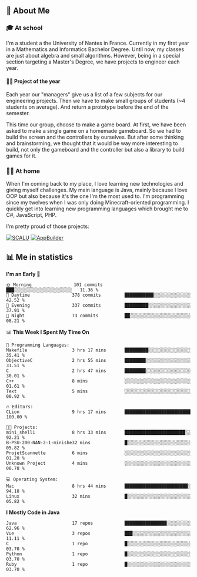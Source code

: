 ## 👀 About Me

### 🎓 At school

I'm a student a the University of Nantes in France. Currently in my first year in a Mathematics and Informatics Bachelor Degree. Until now, my classes are just about algebra and small algorithms. However, being in a special section targeting a Master's Degree, we have projects to engineer each year. 

#### 🔧🔬 Project of the year

Each year our "managers" give us a list of a few subjects for our engineering projects. Then we have to make small groups of students (~4 students on average). And return a prototype before the end of the semester.

This time our group, choose to make a game board. At first, we have been asked to make a single game on a homemade gameboard. So we had to build the screen and the controllers by ourselves. 
But after some thinking and brainstorming, we thought that it would be way more interesting to build, not only the gameboard and the controller but also a library to build games for it.

### 👨‍💻 At home

When I'm coming back to my place, I love learning new technologies and giving myself challenges. My main language is Java, mainly because I love OOP but also because it's the one I'm the most used to. I'm programming since my twelves when I was only doing Minecraft-oriented programming.  I quickly get into learning new programming languages which brought me to C#, JavaScript, PHP. 

I'm pretty proud of those projects:

[![SCALU](https://github-readme-stats.vercel.app/api/pin?username=renardfute&repo=SCALU)](https://github.com/renardfute/scalu)
[![AppBuilder](https://github-readme-stats.vercel.app/api/pin?username=pulsedev2&repo=AppBuilder)](https://github.com/pulsedev2/AppBuilder)

## 📊 Me in statistics
<!--START_SECTION:waka-->
**I'm an Early 🐤** 

```text
🌞 Morning                101 commits         ███░░░░░░░░░░░░░░░░░░░░░░   11.36 % 
🌆 Daytime                378 commits         ███████████░░░░░░░░░░░░░░   42.52 % 
🌃 Evening                337 commits         █████████░░░░░░░░░░░░░░░░   37.91 % 
🌙 Night                  73 commits          ██░░░░░░░░░░░░░░░░░░░░░░░   08.21 % 
```


📊 **This Week I Spent My Time On** 

```text
💬 Programming Languages: 
Makefile                 3 hrs 17 mins       █████████░░░░░░░░░░░░░░░░   35.41 % 
ObjectiveC               2 hrs 55 mins       ████████░░░░░░░░░░░░░░░░░   31.51 % 
C                        2 hrs 47 mins       ████████░░░░░░░░░░░░░░░░░   30.01 % 
C++                      8 mins              ░░░░░░░░░░░░░░░░░░░░░░░░░   01.61 % 
Text                     5 mins              ░░░░░░░░░░░░░░░░░░░░░░░░░   00.92 % 

🔥 Editors: 
CLion                    9 hrs 17 mins       █████████████████████████   100.00 % 

🐱‍💻 Projects: 
mini_shell1              8 hrs 33 mins       ███████████████████████░░   92.21 % 
B-PSU-200-NAN-2-1-minishe32 mins             █░░░░░░░░░░░░░░░░░░░░░░░░   05.82 % 
ProjetScannette          6 mins              ░░░░░░░░░░░░░░░░░░░░░░░░░   01.20 % 
Unknown Project          4 mins              ░░░░░░░░░░░░░░░░░░░░░░░░░   00.78 % 

💻 Operating System: 
Mac                      8 hrs 44 mins       ████████████████████████░   94.18 % 
Linux                    32 mins             █░░░░░░░░░░░░░░░░░░░░░░░░   05.82 % 
```

**I Mostly Code in Java** 

```text
Java                     17 repos            ████████████████░░░░░░░░░   62.96 % 
Vue                      3 repos             ███░░░░░░░░░░░░░░░░░░░░░░   11.11 % 
C                        1 repo              █░░░░░░░░░░░░░░░░░░░░░░░░   03.70 % 
Python                   1 repo              █░░░░░░░░░░░░░░░░░░░░░░░░   03.70 % 
Ruby                     1 repo              █░░░░░░░░░░░░░░░░░░░░░░░░   03.70 % 
```




<!--END_SECTION:waka-->
